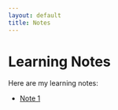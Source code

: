 ```yaml
---
layout: default
title: Notes
---
```


# Learning Notes

Here are my learning notes:

- [Note 1](notes/note1.md)

